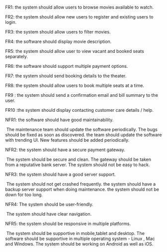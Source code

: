 





FR1: the system should allow users to browse movies available to watch.

FR2: the system should allow new users to register and existing users to login.

FR3:  the system should allow users to filter movies.

FR4: the software should display movie description.

FR5:  the system should allow user to view vacant and booked seats separately.

FR6: the software should support multiple payment options.

FR7: the system should send booking details to the theater.

FR8: the system should allow users to book multiple seats at a time. 

FR9 : the system should send a confirmation email and bill summary to the user.

FR10 :the system should display contacting customer care details / help.





NFR1: the software should have good maintainability.

​			The maintenance team should update the software periodically. The bugs should be fixed as soon as 			discovered. the team should update the software with trending UI. New features should be added 			periodically.

NFR2: the system should have a secure payment gateway.

​			The system should be secure and clean. The gateway should be taken from a reputative bank server. 			The system should not be easy to hack.

NFR3: the system should have a good server support.

​			The system should not get crashed frequently. the system should have a backup server support 			when doing maintenance. the system should not be down for too long.

NFR4: The system should be user-friendly.

​			The system should have clear navigation. 

NFR5: the system should be responsive in multiple platforms.

​			The system should be supportive in mobile,tablet and desktop. The software should be supportive in 			multiple operating system  - Linux , Mac and Windows.  The system should be working on Android as 			well as iOS.

